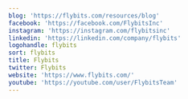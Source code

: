 ```yaml
---
blog: 'https://flybits.com/resources/blog'
facebook: 'https://facebook.com/FlybitsInc'
instagram: 'https://instagram.com/flybitsinc'
linkedin: 'https://linkedin.com/company/flybits'
logohandle: flybits
sort: flybits
title: Flybits
twitter: Flybits
website: 'https://www.flybits.com/'
youtube: 'https://youtube.com/user/FlybitsTeam'
---
```

